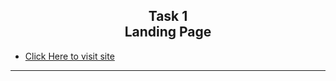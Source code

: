 ## <center>Task 1 <br> Landing Page</center>


- [Click Here to visit site](https://someshwarreddy18.github.io/OIBGRIP/Task%201/)

<hr>

<!--<br>
<center>
 <img src="images/task.png" width="70%" height="auto" />
<br><br>
<img src="images/task_1.png" width="70%" height="auto" /> 
<br><br>
<img src="images/task_1_1.png" width="70%" height="auto" />
</center> -->

